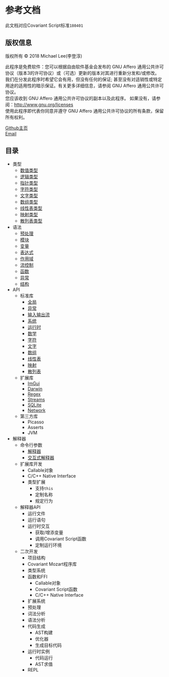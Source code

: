 # 参考文档
此文档对应Covariant Script标准`180401`
## 版权信息

版权所有 © 2018 Michael Lee(李登淳)  

此程序是免费软件：您可以根据自由软件基金会发布的 GNU Affero 通用公共许可协议（版本3的许可协议）或（可选）更新的版本对其进行重新分发和/或修改。  
我们在分发此程序时希望它会有用，但没有任何的保证; 甚至没有对适销性或特定用途的适用性的暗示保证。有关更多详细信息，请参阅 GNU Affero 通用公共许可协议。  
您应该收到 GNU Affero 通用公共许可协议的副本以及此程序。 如果没有，请参阅：http://www.gnu.org/licenses  
使用此程序即代表你同意并遵守 GNU Affero 通用公共许可协议的所有条款，保留所有权利。  

[Github主页](https://github.com/covscript)  
[Email](mailto:mikecovlee@163.com)

## 目录 ##
+ 类型
    + [数值类型](http://covscript.org/docs/180401/types/number)
    + [逻辑类型](http://covscript.org/docs/180401/types/boolean)
    + [指针类型](http://covscript.org/docs/180401/types/pointer)
    + [字符类型](http://covscript.org/docs/180401/types/char)
    + [文字类型](http://covscript.org/docs/180401/types/string)
    + [数组类型](http://covscript.org/docs/180401/types/array)
    + [线性表类型](http://covscript.org/docs/180401/types/list)
    + [映射类型](http://covscript.org/docs/180401/types/pair)
    + [散列表类型](http://covscript.org/docs/180401/types/hash_map)
+ 语法
    + [预处理](http://covscript.org/docs/180401/syntax/preprocessor)
    + [模块](http://covscript.org/docs/180401/syntax/modules)
    + [变量](http://covscript.org/docs/180401/syntax/variables)
    + [表达式](http://covscript.org/docs/180401/syntax/expression)
    + [作用域](http://covscript.org/docs/180401/syntax/domains)
    + [流控制](http://covscript.org/docs/180401/syntax/statements)
    + [函数](http://covscript.org/docs/180401/syntax/function)
    + [异常](http://covscript.org/docs/180401/syntax/exceptions)
    + [结构](http://covscript.org/docs/180401/syntax/structure)
+ API
    + 标准库
        + [全局](http://covscript.org/docs/180401/api/std/global)
        + [异常](http://covscript.org/docs/180401/api/std/exception)
        + [输入输出流](http://covscript.org/docs/180401/api/std/iostream)
        + [系统](http://covscript.org/docs/180401/api/std/system)
        + [运行时](http://covscript.org/docs/180401/api/std/runtime)
        + [数学](http://covscript.org/docs/180401/api/std/math)
        + [字符](http://covscript.org/docs/180401/api/std/char)
        + [文字](http://covscript.org/docs/180401/api/std/string)
        + [数组](http://covscript.org/docs/180401/api/std/array)
        + [线性表](http://covscript.org/docs/180401/api/std/list)
        + [映射](http://covscript.org/docs/180401/api/std/pair)
        + [散列表](http://covscript.org/docs/180401/api/std/hash_map)
    + 扩展库
        + [ImGui](http://covscript.org/docs/180401/api/ext/imgui)
        + [Darwin](http://covscript.org/docs/180401/api/ext/darwin)
        + [Regex](http://covscript.org/docs/180401/api/ext/regex)
        + [Streams](http://covscript.org/docs/180401/api/ext/streams)
        + [SQLite](http://covscript.org/docs/180401/api/ext/sqlite)
        + [Network](http://covscript.org/docs/180401/api/ext/network)
    + 第三方库
        + Picasso
        + Asserts
        + JVM
+ 解释器
    + 命令行参数
        + [解释器](http://covscript.org/docs/180401/program/cmd_args/cs)
        + [交互式解释器](http://covscript.org/docs/180401/program/cmd_args/cs_repl)
    + 扩展库开发
        + Callable对象
        + C/C++ Native Interface
        + 类型扩展
            + 支持`this`
            + 定制名称
            + 规定行为 
    + 解释器API
        + 运行文件
        + 运行语句
        + 运行时交互
            + 获取/增添变量
            + 调用Covariant Script函数
            + 定制运行环境
    + 二次开发
        + 项目结构
        + Covariant Mozart程序库
        + 类型系统
        + 函数和FFI
            + Callable对象
            + Covariant Script函数
            + C/C++ Native Interface
        + 扩展系统
        + 预处理
        + 词法分析
        + 语法分析
        + 代码生成
            + AST构建
            + 优化器
            + 生成目标代码
        + 运行时实例
            + 代码运行
            + AST求值
        + REPL